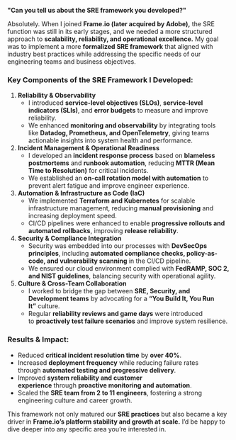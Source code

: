 **"Can you tell us about the SRE framework you developed?"**


Absolutely. When I joined **Frame.io (later acquired by Adobe),** the SRE function was still in its early stages, and we needed a more structured approach to **scalability, reliability, and operational excellence.** My goal was to implement a more **formalized SRE framework** that aligned with industry best practices while addressing the specific needs of our engineering teams and business objectives.

### **Key Components of the SRE Framework I Developed:**


1. **Reliability & Observability**
   * I introduced **service-level objectives (SLOs)**, **service-level indicators (SLIs)**, and **error budgets** to measure and improve reliability.
   * We enhanced **monitoring and observability** by integrating tools like **Datadog, Prometheus, and OpenTelemetry**, giving teams actionable insights into system health and performance.
2. **Incident Management & Operational Readiness**
   * I developed an **incident response process** based on **blameless postmortems** and **runbook automation**, reducing **MTTR (Mean Time to Resolution)** for critical incidents.
   * We established an **on-call rotation model with automation** to prevent alert fatigue and improve engineer experience.
3. **Automation & Infrastructure as Code (IaC)**
   * We implemented **Terraform and Kubernetes** for scalable infrastructure management, reducing **manual provisioning** and increasing deployment speed.
   * CI/CD pipelines were enhanced to enable **progressive rollouts and automated rollbacks**, improving **release reliability**.
4. **Security & Compliance Integration**
   * Security was embedded into our processes with **DevSecOps principles**, including **automated compliance checks, policy-as-code, and vulnerability scanning** in the CI/CD pipeline.
   * We ensured our cloud environment complied with **FedRAMP, SOC 2, and NIST guidelines**, balancing security with operational agility.
5. **Culture & Cross-Team Collaboration**
   * I worked to bridge the gap between **SRE, Security, and Development teams** by advocating for a **“You Build It, You Run It”** culture.
   * Regular **reliability reviews and game days** were introduced to **proactively test failure scenarios** and improve system resilience.

### **Results & Impact:**

* Reduced **critical incident resolution time** by **over 40%**.
* Increased **deployment frequency** while reducing failure rates through **automated testing and progressive delivery**.
* Improved **system reliability and customer experience** through **proactive monitoring and automation**.
* Scaled the **SRE team from 2 to 11 engineers**, fostering a strong engineering culture and career growth.

This framework not only matured our **SRE practices** but also became a key driver in **Frame.io’s platform stability and growth at scale.** I’d be happy to dive deeper into any specific area you’re interested in.